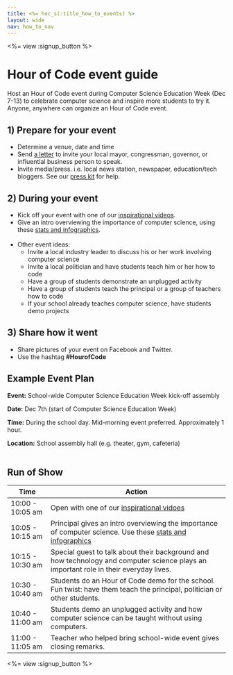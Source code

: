 ```yaml
---
title: <%= hoc_s(:title_how_to_events) %>
layout: wide
nav: how_to_nav
---
```


<%= view :signup_button %>

# Hour of Code event guide

Host an Hour of Code event during Computer Science Education Week (Dec 7-13) to celebrate computer science and inspire more students to try it. Anyone, anywhere can organize an Hour of Code event. 

## 1) Prepare for your event
- Determine a venue, date and time
- Send <a href="<%= hoc_uri('https://docs.google.com/a/code.org/document/d/1eP41sKW7y0qq_JvkRIgZK8dWYICaGRZ4CCDETXa78wY/edit') %>">a letter</a> to invite your local mayor, congressman, governor, or influential business person to speak.
- Invite media/press. i.e. local news station, newspaper, education/tech bloggers. See our <a href="<%= hoc_uri('/resources/press-kit') %>">press kit</a> for help.

## 2) During your event

- Kick off your event with one of our <a href="<%= hoc_uri('/resources#videos') %>">inspirational videos</a>.
- Give an intro overviewing the importance of computer science, using these <a href="<%= hoc_uri('/resources/stats') %>">stats and infographics</a>. 
	<br/>
	<br/>
- Other event ideas:
	- Invite a local industry leader to discuss his or her work involving computer science
	- Invite a local politician and have students teach him or her how to code
	- Have a group of students demonstrate an unplugged activity
	- Have a group of students teach the principal or a group of teachers how to code
	- If your school already teaches computer science, have students demo projects

## 3) Share how it went
- Share pictures of your event on Facebook and Twitter. 
- Use the hashtag **#HourofCode**

## Example Event Plan 
**Event:** School-wide Computer Science Education Week kick-off assembly

**Date:** Dec 7th (start of Computer Science Education Week)

**Time:** During the school day. Mid-morning event preferred. Approximately 1 hour.

**Location:** School assembly hall (e.g. theater, gym, cafeteria)
<br/>
<br/>

## Run of Show

|Time | Action |
|------------ | ------------- | 
|10:00 - 10:05 am | Open with one of our [inspirational vidoes](http://hourofcode.com/us/resources#videos) | 
|10:05 - 10:15 am | Principal gives an intro overviewing the importance of computer science. Use these [stats and infographics](/resources/stats) | 
|10:15 - 10:30 am | Special guest to talk about their background and how technology and computer science plays an important role in their everyday lives.  | 
|10:30 - 10:40 am | Students do an Hour of Code demo for the school. Fun twist: have them teach the principal, politician or other students.  | 
|10:40 - 11:00 am | Students demo an unplugged activity and how computer science can be taught without using computers. | 
|11:00 - 11:05 am | Teacher who helped bring school-wide event gives closing remarks.  | 

<%= view :signup_button %>
